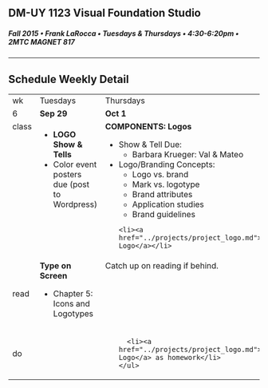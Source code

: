 ## DM-UY 1123 Visual Foundation Studio
##### Fall 2015 • Frank LaRocca • Tuesdays & Thursdays • 4:30-6:20pm • 2MTC MAGNET 817 
---
## Schedule Weekly Detail

<table>
<tr>
<td>wk</td>
<td>Tuesdays</td>
<td>Thursdays</td>
</tr>
<tr>
  <td valign="top">6</td>
  <td valign="top" width="48%"><strong>Sep 29</strong></td>
  <td valign="top" width="48%"><strong>Oct 1</strong></td>
</tr>

<!-- class -->
<tr>
<td valign="top">class</td>
<td valign="top">
  
  <ul>
    <li><strong>LOGO Show & Tells</strong></li>
    <li>Color event posters due (post to Wordpress)</li>
  </ul>
</td>
<td valign="top">
  <strong>COMPONENTS: Logos</strong><br>
  <ul>
    <li>Show & Tell Due:
        <ul>
            <li>Barbara Krueger: Val & Mateo</li>
        </ul>
    </li>
    <li>Logo/Branding Concepts:
      <ul>
        <li>Logo vs. brand</li>
        <li>Mark vs. logotype</li>
        <li>Brand attributes</li>
        <li>Application studies</li>
        <li>Brand guidelines</li>
      </ul>
    </li>
    
    <li><a href="../projects/project_logo.md">Project: Logo</a></li>
  </ul>

</td>
</tr>

<!-- reading -->
<tr>
  <td>read</td>
  <td valign="top"><strong>Type on Screen</strong>
  <ul><li>Chapter 5: Icons and Logotypes</li></ul>
  
  </td>
  <td valign="top">Catch up on reading if behind.</td>
</tr>

<!-- do -->
<tr>
  <td>do</td>
  <td valign="top">
    
  
  </td>
  <td valign="top">
    <ul>
   
      <li><a href="../projects/project_logo.md">Project: Logo</a> as homework</li>
    </ul>
  </td>
</tr>
</table>








